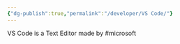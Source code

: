 ```yaml
---
{"dg-publish":true,"permalink":"/developer/VS Code/"}
---
```


VS Code is a Text Editor made by #microsoft 